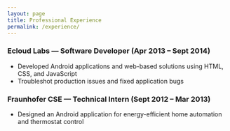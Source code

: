 ```yaml
---
layout: page
title: Professional Experience
permalink: /experience/
---
```


### Ecloud Labs — Software Developer (Apr 2013 – Sept 2014)
- Developed Android applications and web-based solutions using HTML, CSS, and JavaScript
- Troubleshot production issues and fixed application bugs

### Fraunhofer CSE — Technical Intern (Sept 2012 – Mar 2013)
- Designed an Android application for energy-efficient home automation and thermostat control
